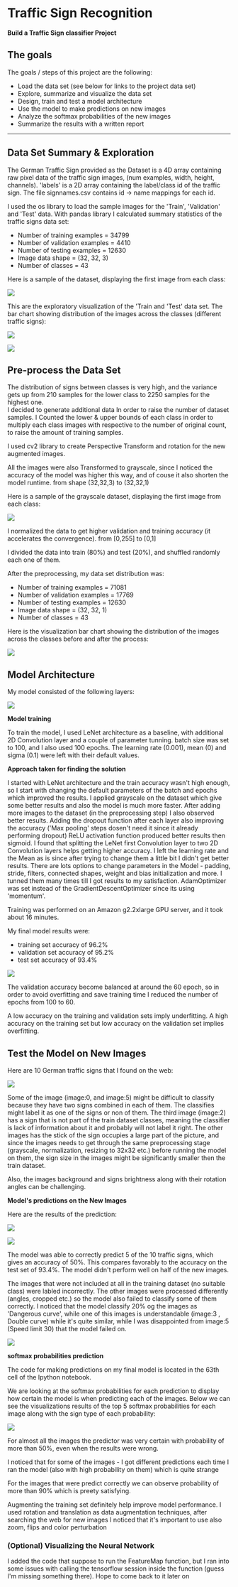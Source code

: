 # **Traffic Sign Recognition**

**Build a Traffic Sign classifier Project**

## The goals

The goals / steps of this project are the following:
* Load the data set (see below for links to the project data set)
* Explore, summarize and visualize the data set
* Design, train and test a model architecture
* Use the model to make predictions on new images
* Analyze the softmax probabilities of the new images
* Summarize the results with a written report

---
## Data Set Summary & Exploration

The German Traffic Sign provided as the Dataset is a 4D array containing raw pixel data of the traffic sign images, (num examples, width, height, channels).
'labels' is a 2D array containing the label/class id of the traffic sign. The file signnames.csv contains id -> name mappings for each id.

I used the os library to load the sample images for the 'Train', 'Validation' and 'Test' data. With pandas library I calculated summary statistics of the traffic signs data set:

* Number of training examples = 34799
* Number of validation examples = 4410
* Number of testing examples = 12630
* Image data shape = (32, 32, 3)
* Number of classes = 43

Here is a sample of the dataset, displaying the first image from each class:

![]( https://github.com/shmulik-willinger/traffic_sign_classifier/blob/master/readme_img/dataset_samples.jpg?raw=true)

This are the exploratory visualization of the 'Train and 'Test' data set. The bar chart showing distribution of the images across the classes (different traffic signs):

![]( https://github.com/shmulik-willinger/traffic_sign_classifier/blob/master/readme_img/train_distribution.jpg?raw=true)

![]( https://github.com/shmulik-willinger/traffic_sign_classifier/blob/master/readme_img/test_distribution.jpg?raw=true)

## Pre-process the Data Set

The distribution of signs between classes is very high, and the variance gets up from 210 samples for the lower class to 2250 samples for the highest one.  
I decided to generate additional data In order to raise the number of dataset samples. I Counted the lower & upper bounds of each class in order to multiply each class images with respective to the number of original count, to raise the amount of training samples.

I used cv2 library to create Perspective Transform and rotation for the new augmented images.

All the images were also Transformed to grayscale, since I noticed the accuracy of the model was higher this way, and of couse it also shorten the model runtime.
from shape (32,32,3) to (32,32,1)

Here is a sample of the grayscale dataset, displaying the first image from each class:

![]( https://github.com/shmulik-willinger/traffic_sign_classifier/blob/master/readme_img/dataset_samples_gray.jpg?raw=true)

I normalized the data to get higher validation and training accuracy (it accelerates the convergence).
from [0,255] to [0,1]

I divided the data into train (80%) and test (20%), and shuffled randomly each one of them.

After the preprocessing, my data set distribution was:

* Number of training examples = 71081
* Number of validation examples = 17769
* Number of testing examples = 12630
* Image data shape = (32, 32, 1)
* Number of classes = 43

Here is the visualization bar chart showing the distribution of the images across the classes before and after the process:

![]( https://github.com/shmulik-willinger/traffic_sign_classifier/blob/master/readme_img/distribution_after_preprocessing.jpg?raw=true)

## Model Architecture

My model consisted of the following layers:
<!---
| Layer | Component        	|     Input	      	| Output |
|:---------------------:|:---------------------------------------------:|
| Convolution layer 1 | 2D Convolution layer with 'VALID' padding, filter of (5x5x1) and Stride=1 | (32,32,1) 	| (28,28,6)|
|   	| ReLU Activation 	| (28,28,6) | (28,28,6)|
| Convolution layer 2|	2D Convolution layer with 'SAME' padding, filter of (3x3x6) and Stride=1	|(28,28,6) | (28,28,6)|
|    	| Max pooling	with 'VALID' padding, Stride=2 and ksize=2	| (28,28,6) | (14,14,6)|
| Convolution layer 3   | 2D Convolution layer with 'VALID' padding, filter of (5x5x12) and Stride=1	| (14,14,6)| (10,10,16)|
| 	|  ReLU Activation  		|(10,10,16)|(10,10,16)|
| 	| Max pooling	with 'VALID' padding, Stride=2 and ksize=2	|(10,10,16)|(5,5,16)|
| Fully connected	layer 1	| Reshape and Dropout|(5,5,16)| 400|
| | Linear combination WX+b |400| 120|
| | ReLU and Dropout |120| 120|
| Fully connected	layer 2	| Linear combination WX+b|120| 84|
| | ReLU and Dropout |84| 84|
| Fully connected	Output layer	| Linear combination WX+b|84| 43 |
-->
![]( https://github.com/shmulik-willinger/traffic_sign_classifier/blob/master/readme_img/model.jpg?raw=true)

**Model training**

To train the model, I used LeNet architecture as a baseline, with additional 2D Convolution layer and a couple of parameter tunning.
batch size was set to 100, and I also used 100 epochs.
The learning rate (0.001), mean (0) and sigma (0.1) were left with their default values.   

**Approach taken for finding the solution**

I started with LeNet architecture and the train accuracy wasn't high enough, so I start with changing the default parameters of the batch and epochs which improved the results.
I applied grayscale on the dataset which give some better results and also the model is much more faster.
After adding more images to the dataset (in the preprocessing step) I also observed better results.
Adding the dropout function after each layer also improving the accuracy ('Max pooling' steps dosen't need it since it already performing dropout)
ReLU activation function produced better results then sigmoid.
I found that splitting the LeNet first Convolution layer to two 2D Convolution layers helps getting higher accuracy.
I left the learning rate and the Mean as is since after trying to change them a little bit I didn't get better results.
There are lots options to change parameters in the Model - padding, stride, filters, connected shapes, weight and bias initialization and more. I tunned them many times till I got results to my satisfaction.
AdamOptimizer was set instead of the GradientDescentOptimizer since its using 'momentum'.

Training was performed on an Amazon g2.2xlarge GPU server, and it took about 16 minutes.

My final model results were:
* training set accuracy of 96.2%
* validation set accuracy of 95.2%
* test set accuracy of 93.4%

![]( https://github.com/shmulik-willinger/traffic_sign_classifier/blob/master/readme_img/validation_accuracy.jpg?raw=true)

The validation accuracy become balanced at around the 60 epoch, so in order to avoid overfitting and save training time I reduced the number of epochs from 100 to 60.

A low accuracy on the training and validation sets imply underfitting. A high accuracy on the training set but low accuracy on the validation set implies overfitting.


## Test the Model on New Images


Here are 10 German traffic signs that I found on the web:

![]( https://github.com/shmulik-willinger/traffic_sign_classifier/blob/master/readme_img/new_images.jpg?raw=true)

Some of the image (image:0, and image:5) might be difficult to classify because they have two signs combined in each of them. The classifies might label it as one of the signs or non of them.
The third image (image:2) has a sign that is not part of the train dataset classes, meaning the classifier is lack of information about it and probably will not label it right.
The other images has the stick of the sign occupies a large part of the picture, and since the images needs to get through the same preprocessing stage (grayscale, normalization, resizing to 32x32 etc.) before running the model on them, the sign size in the images might be significantly smaller then the train dataset.

Also, the images background and signs brightness along with their rotation angles can be challenging.


**Model's predictions on the New Images**

Here are the results of the prediction:

<!---
| Image	number	|     Sign name| Prediction	  	|
|:---------------------:|:---------------------------------------------:|
| Image 0 | Stop Sign    | Stop sign  	|
| Image 1  | Keep right  | Keep right 		|
| Image 2  | Caution Falling cows		| Ahead	only |
| Image 3  | Double curve		| Dangerous curve to the right	|
| Image 4  | Bumpy road	| Road work	|
| Image 5  | Speed limit 30	| Dangerous curve to the left		|
| Image 6  | Road work	| Road work	|
| Image 7  | Speed limit 70	| Speed limit 70	|
| Image 8  | Children crossing	| Speed limit 50	|
| Image 9  | Speed limit 30	| Speed limit 30	|
-->

![]( https://github.com/shmulik-willinger/traffic_sign_classifier/blob/master/readme_img/predictions_table.jpg?raw=true)

![]( https://github.com/shmulik-willinger/traffic_sign_classifier/blob/master/readme_img/prediction_performance.jpg?raw=true)

The model was able to correctly predict 5 of the 10 traffic signs, which gives an accuracy of 50%. This compares favorably to the accuracy on the test set of 93.4%. The model didn't perform well on half of the new images.

The images that were not included at all in the training dataset (no suitable class) were labled incorrectly. The other images were processed differently (angles, cropped etc.) so the model also failed to classify some of them correctly.
I noticed that the model classify 20% og the images as 'Dangerous curve', while one of this images is understandable (image:3 , Double curve) while it's quite similar, while I was disappointed from image:5 (Speed limit 30) that the model failed on.

![]( https://github.com/shmulik-willinger/traffic_sign_classifier/blob/master/readme_img/new_images_predictions.jpg?raw=true)

**softmax probabilities prediction**

The code for making predictions on my final model is located in the 63th cell of the Ipython notebook.

We are looking at the softmax probabilities for each prediction to display how certain the model is when predicting each of the images.
Below we can see the visualizations results of the top 5 softmax probabilities for each image along with the sign type of each probability:

![]( https://github.com/shmulik-willinger/traffic_sign_classifier/blob/master/readme_img/softmax.jpg?raw=true)

For almost all the images the predictor was very certain with probability of more than 50%, even when the results were wrong.

I noticed that for some of the images - I got different predictions each time I ran the model (also with high probability on them) which is quite strange

For the images that were predict correctly we can observe probability of more than 90% which is preety satisfying.

Augmenting the training set definitely help improve model performance. I used rotation and translation as data augmentation techniques, after searching the web for new images I noticed that it's important to use also zoom, flips and color perturbation

### (Optional) Visualizing the Neural Network
I added the code that suppose to run the FeatureMap function, but I ran into some issues with calling the tensorflow session inside the function (guess I'm missing something there).
Hope to come back to it later on
